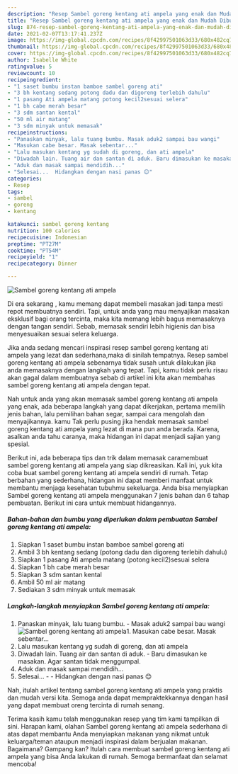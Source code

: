 ```yaml
---
description: "Resep Sambel goreng kentang ati ampela yang enak dan Mudah Dibuat"
title: "Resep Sambel goreng kentang ati ampela yang enak dan Mudah Dibuat"
slug: 874-resep-sambel-goreng-kentang-ati-ampela-yang-enak-dan-mudah-dibuat
date: 2021-02-07T13:17:41.237Z
image: https://img-global.cpcdn.com/recipes/8f42997501063d33/680x482cq70/sambel-goreng-kentang-ati-ampela-foto-resep-utama.jpg
thumbnail: https://img-global.cpcdn.com/recipes/8f42997501063d33/680x482cq70/sambel-goreng-kentang-ati-ampela-foto-resep-utama.jpg
cover: https://img-global.cpcdn.com/recipes/8f42997501063d33/680x482cq70/sambel-goreng-kentang-ati-ampela-foto-resep-utama.jpg
author: Isabelle White
ratingvalue: 5
reviewcount: 10
recipeingredient:
- "1 saset bumbu instan bamboe sambel goreng ati"
- "3 bh kentang sedang potong dadu dan digoreng terlebih dahulu"
- "1 pasang Ati ampela matang potong kecil2sesuai selera"
- "1 bh cabe merah besar"
- "3 sdm santan kental"
- "50 ml air matang"
- "3 sdm minyak untuk memasak"
recipeinstructions:
- "Panaskan minyak, lalu tuang bumbu. Masak aduk2 sampai bau wangi"
- "Masukan cabe besar. Masak sebentar..."
- "Lalu masukan kentang yg sudah di goreng, dan ati ampela"
- "Diwadah lain. Tuang air dan santan di aduk. Baru dimasukan ke masakan. Agar santan tidak menggumpal."
- "Aduk dan masak sampai mendidih..."
- "Selesai...  Hidangkan dengan nasi panas 😊"
categories:
- Resep
tags:
- sambel
- goreng
- kentang

katakunci: sambel goreng kentang 
nutrition: 100 calories
recipecuisine: Indonesian
preptime: "PT27M"
cooktime: "PT54M"
recipeyield: "1"
recipecategory: Dinner

---
```



![Sambel goreng kentang ati ampela](https://img-global.cpcdn.com/recipes/8f42997501063d33/680x482cq70/sambel-goreng-kentang-ati-ampela-foto-resep-utama.jpg)

Di era  sekarang , kamu memang dapat membeli masakan jadi tanpa mesti repot membuatnya sendiri. Tapi, untuk anda yang mau menyajikan masakan eksklusif bagi orang tercinta, maka kita memang lebih bagus memasaknya dengan tangan sendiri. Sebab, memasak sendiri lebih higienis dan bisa menyesuaikan sesuai selera keluarga.

Jika anda sedang mencari inspirasi resep sambel goreng kentang ati ampela yang lezat dan sederhana,maka di sinilah tempatnya. Resep sambel goreng kentang ati ampela  sebenarnya tidak susah untuk dilakukan jika anda memasaknya dengan langkah yang tepat. Tapi, kamu tidak perlu risau akan gagal dalam membuatnya 
sebab di artikel ini kita akan membahas sambel goreng kentang ati ampela dengan tepat.  



Nah untuk anda yang akan memasak sambel goreng kentang ati ampela yang enak, ada beberapa langkah yang dapat dikerjakan, pertama memilih jenis bahan, lalu pemilihan bahan segar, sampai cara mengolah dan menyajikannya. kamu Tak perlu pusing jika hendak memasak sambel goreng kentang ati ampela yang lezat di mana pun anda berada. Karena, asalkan anda  tahu caranya, maka hidangan ini dapat menjadi sajian yang spesial.

Berikut ini, ada beberapa tips dan trik dalam memasak caramembuat sambel goreng kentang ati ampela yang siap dikreasikan. Kali ini, yuk kita coba buat sambel goreng kentang ati ampela sendiri di rumah. Tetap berbahan yang sederhana, hidangan ini dapat memberi manfaat untuk membantu menjaga kesehatan tubuhmu sekeluarga. Anda bisa menyiapkan Sambel goreng kentang ati ampela menggunakan 7 jenis bahan dan 6 tahap pembuatan. Berikut ini cara untuk membuat hidangannya.

<!--inarticleads1-->

##### Bahan-bahan dan bumbu yang diperlukan dalam pembuatan Sambel goreng kentang ati ampela:

1. Siapkan 1 saset bumbu instan bamboe sambel goreng ati
1. Ambil 3 bh kentang sedang (potong dadu dan digoreng terlebih dahulu)
1. Siapkan 1 pasang Ati ampela matang (potong kecil2)sesuai selera
1. Siapkan 1 bh cabe merah besar
1. Siapkan 3 sdm santan kental
1. Ambil 50 ml air matang
1. Sediakan 3 sdm minyak untuk memasak




<!--inarticleads2-->

##### Langkah-langkah menyiapkan Sambel goreng kentang ati ampela:

1. Panaskan minyak, lalu tuang bumbu. - Masak aduk2 sampai bau wangi
<img src="https://img-global.cpcdn.com/steps/0c6226c3318b3252/160x128cq70/sambel-goreng-kentang-ati-ampela-langkah-memasak-1-foto.jpg" alt="Sambel goreng kentang ati ampela">1. Masukan cabe besar. Masak sebentar...
1. Lalu masukan kentang yg sudah di goreng, dan ati ampela
1. Diwadah lain. Tuang air dan santan di aduk. - Baru dimasukan ke masakan. Agar santan tidak menggumpal.
1. Aduk dan masak sampai mendidih...
1. Selesai... -  - Hidangkan dengan nasi panas 😊




Nah, itulah artikel tentang  sambel goreng kentang ati ampela  yang praktis dan mudah versi kita. Semoga anda dapat mempraktekkannya dengan hasil yang dapat membuat oreng tercinta di rumah senang. 

Terima kasih kamu telah menggunakan resep yang tim kami tampilkan di sini. Harapan kami, olahan  Sambel goreng kentang ati ampela sederhana di atas dapat membantu Anda menyiapkan makanan yang nikmat untuk keluarga/teman ataupun menjadi inspirasi dalam berjualan makanan. Bagaimana? Gampang kan? Itulah cara membuat sambel goreng kentang ati ampela yang bisa Anda lakukan di rumah. Semoga bermanfaat dan selamat mencoba!

